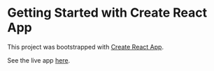 # Getting Started with Create React App

This project was bootstrapped with [Create React App](https://github.com/facebook/create-react-app).

See the live app <a href="https://chaserobertson.github.io/tic-tac-toe/" target="_blank" rel="noopener noreferrer">here</a>.


